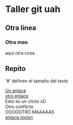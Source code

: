 # Taller git uah  
## Otra linea
### Otra mas
aqui otra cosa
## Repito
'#' definen el tamaño del texto

[Un enlace](www.twitter.com)  
[otro enlace](https://github.com/RgomezBertoli)  
Esto es un clicto xD  
Otro conflicto  
OOOOOTRO MAAAAAS  
[enlace molon](https://facebook.com)

